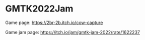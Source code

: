 # GMTK2022Jam

Game page: https://2br-2b.itch.io/cow-capture

Game jam page: https://itch.io/jam/gmtk-jam-2022/rate/1622237
